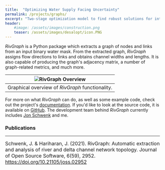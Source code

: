 ```yaml
---
title:  "Optimizing Water Supply Facing Uncertainty"
permalink: /projects/graphs/
excerpt: "Two-stage optimization model to find robust solutions for integrating desalination in regional water supply"
header:
    #image: /assets/images/construction.png
    teaser: /assets/images/desalopt/icon.PNG
---
```


*RivGraph* is a Python package which extracts a graph of nodes and links from
an input binary water mask. From the extracted graph, *RivGraph* assigns flow
directions to links and obtains channel widths and lengths. It is also capable
of producing the graph's adjacency matrix, a number of graph-related metrics,
and much more.

| ![RivGraph Overview](/assets/images/graphs/rivgraph_overview_white.png) |
|:--:|
| Graphical overview of *RivGraph* functionality. |

For more on what *RivGraph* can do, as well as some example code, check out
the project's [documentation](https://jonschwenk.github.io/RivGraph/).
If you'd like to look at the source code, it is available on
[GitHub](https://github.com/jonschwenk/RivGraph). The development team behind *RivGraph* currently includes [Jon Schwenk](https://scholar.google.com/citations?user=qHp30JkAAAAJ&hl=en&oi=ao) and me.

### Publications
---

<font size="3">
Schwenk, J. & Hariharan, J. (2021). RivGraph: Automatic extraction and analysis of river and delta channel network topology. Journal of Open Source Software, 6(59), 2952. <a href="https://doi.org/10.21105/joss.02952">https://doi.org/10.21105/joss.02952</a>
</font>

